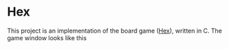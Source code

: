 # Hex
This project is an implementation of the board game ([Hex](https://en.wikipedia.org/wiki/Hex_(board_game))),
written in C. The game window looks like this
